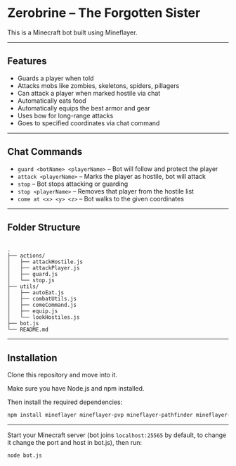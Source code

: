 # Zerobrine – The Forgotten Sister

This is a Minecraft bot built using Mineflayer. 

---

## Features

- Guards a player when told
- Attacks mobs like zombies, skeletons, spiders, pillagers
- Can attack a player when marked hostile via chat
- Automatically eats food 
- Automatically equips the best armor and gear
- Uses bow for long-range attacks
- Goes to specified coordinates via chat command

---

## Chat Commands

* `guard <botName> <playerName>` – Bot will follow and protect the player
* `attack <playerName>` – Marks the player as hostile, bot will attack
* `stop` – Bot stops attacking or guarding
* `stop <playerName>` – Removes that player from the hostile list
* `come at <x> <y> <z>` – Bot walks to the given coordinates

---

## Folder Structure

```

.
├── actions/              
│   ├── attackHostile.js
│   ├── attackPlayer.js
│   ├── guard.js
│   └── stop.js
├── utils/               
│   ├── autoEat.js
│   ├── combatUtils.js
│   ├── comeCommand.js
│   ├── equip.js
│   └── lookHostiles.js
├── bot.js            
└── README.md

````

---

## Installation

Clone this repository and move into it.

Make sure you have Node.js and npm installed.

Then install the required dependencies:

```bash
npm install mineflayer mineflayer-pvp mineflayer-pathfinder mineflayer-auto-eat vec3
````

---

Start your Minecraft server (bot joins `localhost:25565` by default, to change it change the port and host in bot.js), then run:

```bash
node bot.js
```
